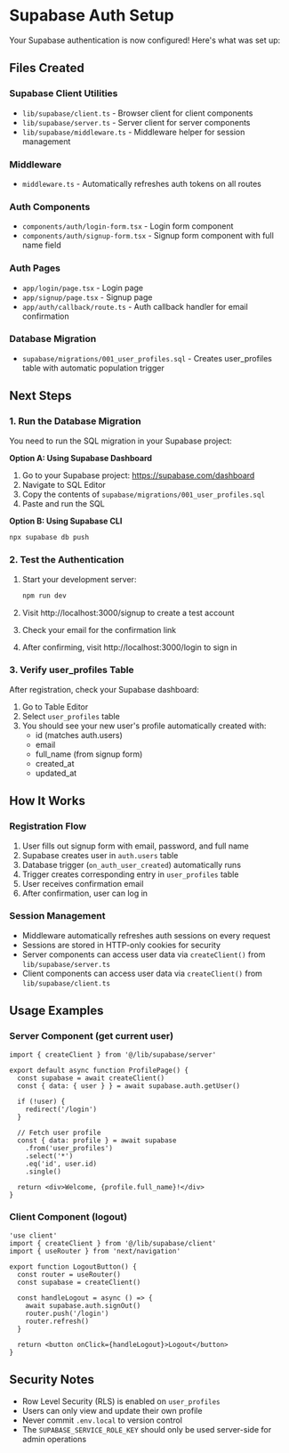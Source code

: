 # Supabase Auth Setup

Your Supabase authentication is now configured! Here's what was set up:

## Files Created

### Supabase Client Utilities
- `lib/supabase/client.ts` - Browser client for client components
- `lib/supabase/server.ts` - Server client for server components
- `lib/supabase/middleware.ts` - Middleware helper for session management

### Middleware
- `middleware.ts` - Automatically refreshes auth tokens on all routes

### Auth Components
- `components/auth/login-form.tsx` - Login form component
- `components/auth/signup-form.tsx` - Signup form component with full name field

### Auth Pages
- `app/login/page.tsx` - Login page
- `app/signup/page.tsx` - Signup page
- `app/auth/callback/route.ts` - Auth callback handler for email confirmation

### Database Migration
- `supabase/migrations/001_user_profiles.sql` - Creates user_profiles table with automatic population trigger

## Next Steps

### 1. Run the Database Migration

You need to run the SQL migration in your Supabase project:

**Option A: Using Supabase Dashboard**
1. Go to your Supabase project: https://supabase.com/dashboard
2. Navigate to SQL Editor
3. Copy the contents of `supabase/migrations/001_user_profiles.sql`
4. Paste and run the SQL

**Option B: Using Supabase CLI**
```bash
npx supabase db push
```

### 2. Test the Authentication

1. Start your development server:
   ```bash
   npm run dev
   ```

2. Visit http://localhost:3000/signup to create a test account
3. Check your email for the confirmation link
4. After confirming, visit http://localhost:3000/login to sign in

### 3. Verify user_profiles Table

After registration, check your Supabase dashboard:
1. Go to Table Editor
2. Select `user_profiles` table
3. You should see your new user's profile automatically created with:
   - id (matches auth.users)
   - email
   - full_name (from signup form)
   - created_at
   - updated_at

## How It Works

### Registration Flow
1. User fills out signup form with email, password, and full name
2. Supabase creates user in `auth.users` table
3. Database trigger (`on_auth_user_created`) automatically runs
4. Trigger creates corresponding entry in `user_profiles` table
5. User receives confirmation email
6. After confirmation, user can log in

### Session Management
- Middleware automatically refreshes auth sessions on every request
- Sessions are stored in HTTP-only cookies for security
- Server components can access user data via `createClient()` from `lib/supabase/server.ts`
- Client components can access user data via `createClient()` from `lib/supabase/client.ts`

## Usage Examples

### Server Component (get current user)
```tsx
import { createClient } from '@/lib/supabase/server'

export default async function ProfilePage() {
  const supabase = await createClient()
  const { data: { user } } = await supabase.auth.getUser()

  if (!user) {
    redirect('/login')
  }

  // Fetch user profile
  const { data: profile } = await supabase
    .from('user_profiles')
    .select('*')
    .eq('id', user.id)
    .single()

  return <div>Welcome, {profile.full_name}!</div>
}
```

### Client Component (logout)
```tsx
'use client'
import { createClient } from '@/lib/supabase/client'
import { useRouter } from 'next/navigation'

export function LogoutButton() {
  const router = useRouter()
  const supabase = createClient()

  const handleLogout = async () => {
    await supabase.auth.signOut()
    router.push('/login')
    router.refresh()
  }

  return <button onClick={handleLogout}>Logout</button>
}
```

## Security Notes

- Row Level Security (RLS) is enabled on `user_profiles`
- Users can only view and update their own profile
- Never commit `.env.local` to version control
- The `SUPABASE_SERVICE_ROLE_KEY` should only be used server-side for admin operations
